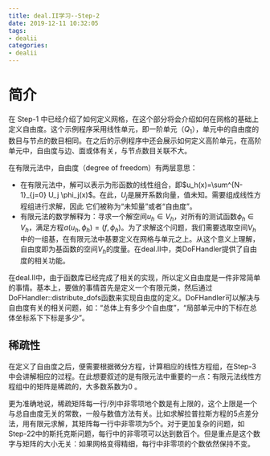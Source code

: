 ```yaml
---
title: deal.II学习--Step-2
date: 2019-12-11 10:32:05
tags:
- dealii
categories:
- dealii
---
```


# 简介

在 Step-1 中已经介绍了如何定义网格，在这个部分将会介绍如何在网格的基础上定义自由度。这个示例程序采用线性单元，即一阶单元（$Q_1$），单元中的自由度的数目与节点的数目相同。在之后的示例程序中还会展示如何定义高阶单元，在高阶单元中，自由度与边、面或体有关，与节点数目关联不大。



在有限元法中，自由度（degree of freedom）有两层意思：

* 在有限元法中，解可以表示为形函数的线性组合，即$u_h(x)=\sum^{N-1}_{j=0} U_j \phi_j(x)$。在此，$U_j$是展开系数向量，值未知。需要组成线性方程组进行求解，因此 它们被称为“未知量”或者“自由度”。
* 有限元法的数学解释为：寻求一个解空间$u_h \in V_h$，对所有的测试函数$\phi_h \in V_h$，满足方程$a(u_h,\phi_h)=(f,\phi_h)$。为了求解这个问题，我们需要选取空间$V_h$中的一组基，在有限元法中基要定义在网格与单元之上。从这个意义上理解，自由度即为基函数的空间$V_h$的度量。在deal.II中，类DoFHandler提供了自由度的相关功能。


在deal.II中，由于函数库已经完成了相关的实现，所以定义自由度是一件非常简单的事情。基本上，要做的事情首先是定义一个有限元类，然后通过DoFHandler::distribute_dofs函数来实现自由度的定义。DoFHandler可以解决与自由度有关的相关问题，如：“总体上有多少个自由度”，“局部单元中的下标在总体坐标系下下标是多少”。



## 稀疏性

在定义了自由度之后，便需要根据微分方程，计算相应的线性方程组，在Step-3中会讲解相应的过程。在此想要叙述的是有限元法中重要的一点：有限元法线性方程组中的矩阵是稀疏的，大多数系数为0 。



更为准确地说，稀疏矩阵每一行/列中非零项地个数是有上限的，这个上限是一个与总自由度无关的常数，一般与数值方法有关。比如求解拉普拉斯方程的5点差分法，用有限元求解，其矩阵每一行中非零项为5个。对于更加复杂的问题，如Step-22中的斯托克斯问题，每行中的非零项可以达到数百个。但是重点是这个数字与矩阵的大小无关：如果网格变得精细，每行中非零项的个数依然保持不变。










